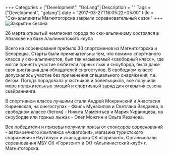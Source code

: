 +++
Categories = ["Development", "GoLang"]
Description = ""
Tags = ["Development", "golang"]
date = "2017-03-27T16:05:22+05:00"
title = "Ски-альпиниты Магнитогорска закрыли соревновательный сезон"
+++
![Закрытие сезона](/images/skialp2017.jpg)

26 марта открытый чемпионат города по ски-альпинизму состоялся в Абзакове на базе Альпинистского клуба
<!--more-->

Всего на соревнования прибыло 30 спортсменов из Магнитогорска и Белорецка. Старты были примечательны тем, что помимо спортивного класса у ски-альпинистов, был так называемый «свободный класс», где могли принять участие любители горных лыж и сноуборда, была даже своя дистанция для обладателей снегоступов.
В свободном классе допускалось участие без применения специального снаряжения, т.е. бегом. Погода порадовала участников и болельщиков, все получили море положительных эмоций и спортивный заряд для открытия сезона скайраннинга.

В спортивном классе лучшими стали Андрей Мокринский и Анастасия Кириевская, на снегоступах - Фаиль Мунасипов и Светлана Валдаева, в свободном классе (бегом) - Никита Маментьев и Мария Украинцева, на сноуборде или горных лыжах - Олег Можгин и Ольга Резанова.

Все победители и призеры получили призы от спонсоров соревнований - автомоечного комплекса «Акватория», магазина туристского снаряжения «Наутилус» и скалодрома СК «Горизонт». Организовали соревнования МБУ СК «Горизонт» и ОО «Альпинистский клуб» г. Магнитогорска.